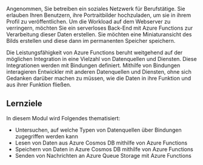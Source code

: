 Angenommen, Sie betreiben ein soziales Netzwerk für Berufstätige. Sie erlauben Ihren Benutzern, ihre Portraitbilder hochzuladen, um sie in ihrem Profil zu veröffentlichen. Um die Workload auf dem Webserver zu verringern, möchten Sie ein serverloses Back-End mit Azure Functions zur Verarbeitung dieser Daten erstellen. Sie möchten eine Miniaturansicht des Bilds erstellen und diese dann im permanenten Speicher speichern. 

Die Leistungsfähigkeit von Azure Functions beruht weitgehend auf der möglichen Integration in eine Vielzahl von Datenquellen und Diensten. Diese Integrationen werden mit Bindungen definiert. Mithilfe von Bindungen interagieren Entwickler mit anderen Datenquellen und Diensten, ohne sich Gedanken darüber machen zu müssen, wie die Daten in ihre Funktion und aus ihrer Funktion fließen.

## <a name="learning-objectives"></a>Lernziele

In diesem Modul wird Folgendes thematisiert:

- Untersuchen, auf welche Typen von Datenquellen über Bindungen zugegriffen werden kann
- Lesen von Daten aus Azure Cosmos DB mithilfe von Azure Functions
- Speichern von Daten in Azure Cosmos DB mithilfe von Azure Functions
- Senden von Nachrichten an Azure Queue Storage mit Azure Functions
